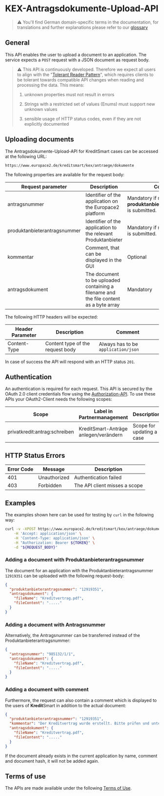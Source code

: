# KEX-Antragsdokumente-Upload-API

> ⚠️ You'll find German domain-specific terms in the documentation, for translations and further explanations please refer to our [glossary](https://docs.api.europace.de/common/glossary/)

## General

This API enables the user to upload a document to an application. The service expects a `POST` request with a JSON document as request body.

> ⚠️ This API is continuously developed. Therefore we expect
> all users to align with the "[Tolerant Reader Pattern](https://martinfowler.com/bliki/TolerantReader.html)", which requires clients to be
> tolerant towards compatible API changes when reading and processing the data. This means:
>
> 1. unknown properties must not result in errors
>
> 2. Strings with a restricted set of values (Enums) must support new unknown values
>
> 3. sensible usage of HTTP status codes, even if they are not explicitly documented
>

<!-- https://opensource.zalando.com/restful-api-guidelines/#108 -->

## Uploading documents

The Antragsdokumente-Upload-API for KreditSmart cases can be accessed at the following URL:

```
https://www.europace2.de/kreditsmart/kex/antraege/dokumente
```

The following properties are available for the request body:

 Request parameter            | Description                                                                            | Comment                                                        
------------------------------|----------------------------------------------------------------------------------------|----------------------------------------------------------------
 antragsnummer                | Identifier of the application on the Europace2 platform                                | Mandatory if no **produktanbieterantragsnummer** is submitted. 
 produktanbieterantragsnummer | Identifier of the application to the relevant Produktanbieter                          | Mandatory if no **antragsnummer** is submitted.                
 kommentar                    | Comment, that can be displayed in the GUI                                              | Optional                                                       
 antragsdokument              | The document to be uploaded containing a filename and the file content as a byte array | Mandatory                                                      

The following HTTP headers will be expected:

 Header Parameter | Description                      | Comment                             |
------------------|----------------------------------|-------------------------------------|
 Content-Type     | Content type of the request body | Always has to be `application/json` |

In case of success the API will respond with an HTTP status `201`.

## Authentication

An authentication is required for each request. This API is secured by the OAuth 2.0 client credentials flow using
the [Authorization-API](https://docs.api.europace.de/privatkredit/authentifizierung/). To use these APIs your OAuth2-Client needs the following scopes:

| Scope                         | Label in Partnermanagement            | Description               |
|-------------------------------|---------------------------------------|---------------------------|
| privatkredit:antrag:schreiben | KreditSmart-Anträge anlegen/verändern | Scope for updating a case |

## HTTP Status Errors

| Error Code | Message      | Description                   |
|------------|--------------|-------------------------------|
| 401        | Unauthorized | Authentication failed         |
| 403        | Forbidden    | The API client misses a scope |

## Examples

The examples shown here can be used for testing by `curl` in the following way:

```sh
curl -v -XPOST https://www.europace2.de/kreditsmart/kex/antraege/dokumente \
	-H 'Accept: application/json' \
	-H 'Content-Type: application/json' \
	-H "Authorization: Bearer ${TOKEN}" \
	-d "${REQUEST_BODY}"
```

### Adding a document with Produktanbieterantragsnummer

The document for an application with the Produktanbieterantragsnummer `12919351` can be uploaded with the following request-body:

```json
{
  "produktanbieterantragsnummer": "12919351",
  "antragsdokument": {
    "fileName": "Kreditvertrag.pdf",
    "fileContent": "....."
  }
}
```

### Adding a document with Antragsnummer

Alternatively, the Antragsnummer can be transferred instead of the Produktanbieterantragsnummer:

```json
{
  "antragsnummer": "985132/1/1",
  "antragsdokument": {
    "fileName": "Kreditvertrag.pdf",
    "fileContent": "....."
  }
}
```

### Adding a document with comment

Furthermore, the request can also contain a comment which is displayed to the users of **Kredit**Smart in addition to the actual document:

```json
{
  "produktanbieterantragsnummer": "12919351",
  "kommentar": "Der Kreditvertrag wurde erstellt. Bitte prüfen und unterschreiben.",
  "antragsdokument": {
    "fileName": "Kreditvertrag.pdf",
    "fileContent": "....."
  }
}
```

If the document already exists in the current application by name, comment and document hash, it will not be added again.

## Terms of use

The APIs are made available under the following [Terms of Use](https://docs.api.europace.de/terms/).
